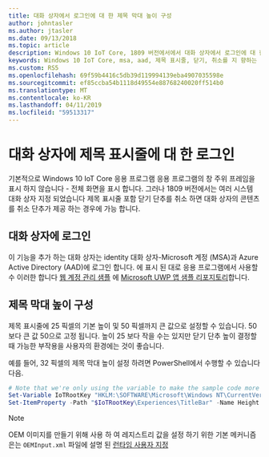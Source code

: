 ```yaml
---
title: 대화 상자에서 로그인에 대 한 제목 막대 높이 구성
author: johntasler
ms.author: jtasler
ms.date: 09/13/2018
ms.topic: article
description: Windows 10 IoT Core, 1809 버전에서에서 대화 상자에서 로그인에 대 한 제목 막대 높이 구성 하는 방법에 알아봅니다.
keywords: Windows 10 IoT Core, msa, aad, 제목 표시줄, 닫기, 취소를 지 향하는 방향, 웹, 계정 WebAccountManagement, 로그인, 로그
ms.custom: RS5
ms.openlocfilehash: 69f59b4416c5db39d119994139eba4907035598e
ms.sourcegitcommit: ef85ccba54b1118d49554e88768240020ff514b0
ms.translationtype: MT
ms.contentlocale: ko-KR
ms.lasthandoff: 04/11/2019
ms.locfileid: "59513317"
---
```

# <a name="title-bars-for-sign-in-dialogs"></a>대화 상자에 제목 표시줄에 대 한 로그인

기본적으로 Windows 10 IoT Core 응용 프로그램 응용 프로그램의 창 주위 프레임을 표시 하지 않습니다 \- 전체 화면을 표시 합니다. 그러나 1809 버전에서는 여러 시스템 대화 상자 지정 되었습니다 제목 표시줄 포함 닫기 단추를 취소 하면 대화 상자의 콘텐츠를 취소 단추가 제공 하는 경우에 가능 합니다.

## <a name="sign-in-dialog-boxes"></a>대화 상자에 로그인

이 기능을 추가 하는 대화 상자는 identity 대화 상자-Microsoft 계정 (MSA)과 Azure Active Directory (AAD)에 로그인 합니다. 에 표시 된 대로 응용 프로그램에서 사용할 수 이러한 합니다 [웹 계정 관리 샘플](https://github.com/Microsoft/Windows-universal-samples/tree/master/Samples/WebAccountManagement) 에 [Microsoft UWP 앱 샘플 리포지토리](https://github.com/Microsoft/Windows-universal-samples)합니다.

## <a name="configuring-the-title-bar-height"></a>제목 막대 높이 구성

제목 표시줄에 25 픽셀의 기본 높이 및 50 픽셀까지 큰 값으로 설정할 수 있습니다. 50 보다 큰 값 50으로 고정 됩니다. 높이 25 보다 작을 수는 있지만 닫기 단추 높이 결정할 때 가능한 부작용을 사용자의 환경에는 것이 좋습니다.

예를 들어, 32 픽셀의 제목 막대 높이 설정 하려면 PowerShell에서 수행할 수 있습니다 다음.
```powershell
# Note that we're only using the variable to make the sample code more narrow
Set-Variable IoTRootKey "HKLM:\SOFTWARE\Microsoft\Windows NT\CurrentVersion\Winlogon\IoTShellExtension"
Set-ItemProperty -Path "$IoTRootKey\Experiences\TitleBar" -Name Height -Type DWord -Value 32
```

> [!NOTE]
> OEM 이미지를 만들기 위해 사용 하 여 레지스트리 값을 설정 하기 위한 기본 메커니즘은는 `OEMInput.xml` 파일에 설명 된 [런타임 사용자 지정](/windows-hardware/manufacture/iot/oscustomizations#runtime-customizations)
